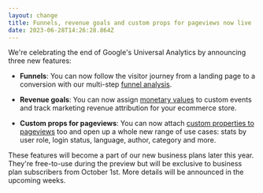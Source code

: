```yaml
---
layout: change
title: Funnels, revenue goals and custom props for pageviews now live
date: 2023-06-28T14:26:28.864Z
---
```

We're celebrating the end of Google's Universal Analytics by announcing three new features:

* **Funnels**: You can now follow the visitor journey from a landing page to a conversion with our multi-step [funnel analysis](https://plausible.io/docs/funnel-analysis).

* **Revenue goals**: You can now assign [monetary values](https://plausible.io/docs/ecommerce-revenue-tracking) to custom events and track marketing revenue attribution for your ecommerce store.

* **Custom props for pageviews**: You can now attach [custom properties to pageviews](https://plausible.io/docs/custom-pageview-props) too and open up a whole new range of use cases: stats by user role, login status, language, author, category and more.

These features will become a part of our new business plans later this year. They're free-to-use during the preview but will be exclusive to business plan subscribers from October 1st. More details will be announced in the upcoming weeks.
